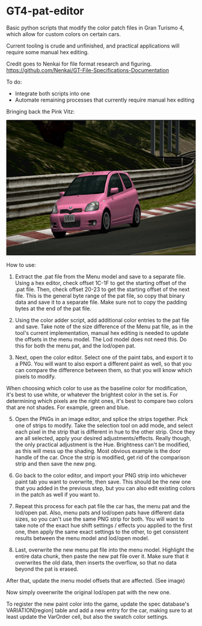 # GT4-pat-editor
Basic python scripts that modify the color patch files in Gran Turismo 4, which allow for custom colors on certain cars.

Current tooling is crude and unfinished, and practical applications will require some manual hex editing.

Credit goes to Nenkai for file format research and figuring.
https://github.com/Nenkai/GT-File-Specifications-Documentation

To do:
- Integrate both scripts into one
- Automate remaining processes that currently require manual hex editing

Bringing back the Pink Vitz:
<p align="center">
  <img width="640" height="360" src="https://github.com/Silentwarior112/GT4-pat-editor/blob/main/pink%20vitz.PNG">
</p>

How to use:

1. Extract the .pat file from the Menu model and save to a separate file.
Using a hex editor, check offset 1C-1F to get the starting offset of the .pat file.
Then, check offset 20-23 to get the starting offset of the next file.
This is the general byte range of the pat file, so copy that binary data and save it to a separate file.
Make sure not to copy the padding bytes at the end of the pat file.

2. Using the color adder script, add additional color entries to the pat file and save.
Take note of the size difference of the Menu pat file, as in the tool's current implementation,
manual hex editing is needed to update the offsets in the menu model. The Lod model does not need this.
Do this for both the menu pat, and the lod/open pat.

4. Next, open the color editor. Select one of the paint tabs, and export
it to a PNG. You will want to also export a different paint as well, so that you
can compare the difference between them, so that you will know which pixels to modify.

When choosing which color to use as the baseline color for modification, it's best to use white, or whatever the brightest color in the set is.
For determining which pixels are the right ones,
it's best to compare two colors that are not shades.
For example, green and blue.

5. Open the PNGs in an image editor, and splice the strips together.
Pick one of strips to modify.
Take the selection tool on add mode, and
select each pixel in the strip that is different
in hue to the other strip.
Once they are all selected, apply your desired adjustments/effects.
Really though, the only practical adjustment is the Hue.
Brightness can't be modified, as this will mess up the shading.
Most obvious example is the door handle of the car.
Once the strip is modified, get rid of the comparison strip and
then save the new png.

6. Go back to the color editor, and import your PNG strip into whichever paint tab you want to overwrite, then save.
This should be the new one that you added in the previous step, but you can also edit existing colors
in the patch as well if you want to.

7. Repeat this process for each pat file the car has, the menu pat and the lod/open pat.
Also, menu pats and lod/open pats have different data sizes, so you can't use the same PNG strip for
both. You will want to take note of the exact hue shift settings / effects you applied to the first one,
then apply the same exact settings to the other, to get consistent results between the menu model and lod/open model.

8. Last, overwrite the new menu pat file into the menu model.
Highlight the entire data chunk, then paste the new pat file over it.
Make sure that it overwrites the old data, then inserts the overflow, so that
no data beyond the pat is erased.

After that, update the menu model offsets that are affected.
(See image)

Now simply oveerwrite the original lod/open pat with the new one.

To register the new paint color into the game, update the spec database's VARIATION[region] table
and add a new entry for the car, making sure to at least update the VarOrder cell, but also
the swatch color settings.

